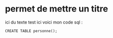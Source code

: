 #  permet de mettre un titre
ici du texte
test ici
voici mon code sql :
```mysql
CREATE TABLE personne();

```